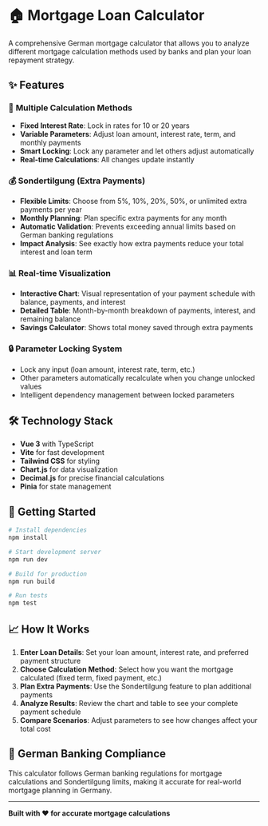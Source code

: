 # 🏠 Mortgage Loan Calculator

A comprehensive German mortgage calculator that allows you to analyze different mortgage calculation methods used by banks and plan your loan repayment strategy.

## ✨ Features

### 🏦 **Multiple Calculation Methods**

- **Fixed Interest Rate**: Lock in rates for 10 or 20 years
- **Variable Parameters**: Adjust loan amount, interest rate, term, and monthly payments
- **Smart Locking**: Lock any parameter and let others adjust automatically
- **Real-time Calculations**: All changes update instantly

### 💰 **Sondertilgung (Extra Payments)**

- **Flexible Limits**: Choose from 5%, 10%, 20%, 50%, or unlimited extra payments per year
- **Monthly Planning**: Plan specific extra payments for any month
- **Automatic Validation**: Prevents exceeding annual limits based on German banking regulations
- **Impact Analysis**: See exactly how extra payments reduce your total interest and loan term

### 📊 **Real-time Visualization**

- **Interactive Chart**: Visual representation of your payment schedule with balance, payments, and interest
- **Detailed Table**: Month-by-month breakdown of payments, interest, and remaining balance
- **Savings Calculator**: Shows total money saved through extra payments

### 🔒 **Parameter Locking System**

- Lock any input (loan amount, interest rate, term, etc.)
- Other parameters automatically recalculate when you change unlocked values
- Intelligent dependency management between locked parameters

## 🛠️ Technology Stack

- **Vue 3** with TypeScript
- **Vite** for fast development
- **Tailwind CSS** for styling
- **Chart.js** for data visualization
- **Decimal.js** for precise financial calculations
- **Pinia** for state management

## 🚀 Getting Started

```bash
# Install dependencies
npm install

# Start development server
npm run dev

# Build for production
npm run build

# Run tests
npm test
```

## 📈 How It Works

1. **Enter Loan Details**: Set your loan amount, interest rate, and preferred payment structure
2. **Choose Calculation Method**: Select how you want the mortgage calculated (fixed term, fixed payment, etc.)
3. **Plan Extra Payments**: Use the Sondertilgung feature to plan additional payments
4. **Analyze Results**: Review the chart and table to see your complete payment schedule
5. **Compare Scenarios**: Adjust parameters to see how changes affect your total cost

## 🎯 German Banking Compliance

This calculator follows German banking regulations for mortgage calculations and Sondertilgung limits, making it accurate for real-world mortgage planning in Germany.

---

**Built with ❤️ for accurate mortgage calculations**
